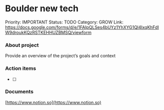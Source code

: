 # Boulder new tech

Priority: IMPORTANT
Status: TODO
Category: GROW
Link: https://docs.google.com/forms/d/e/1FAIpQLSes4bUYz1YhXYG1Ql4IxqKhFdIW9droukKQzRSTKEHHUZBMSQ/viewform

### About project

Provide an overview of the project’s goals and context

### Action items

- [ ]  

### Documents

[https://www.notion.so](https://www.notion.so)